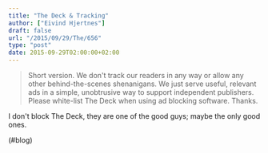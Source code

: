 ```yaml
---
title: "The Deck & Tracking"
author: ["Eivind Hjertnes"]
draft: false
url: "/2015/09/29/The/656"
type: "post"
date: 2015-09-29T02:00:00+02:00
---
```


> Short version. We don't track our readers in any way or allow any
> other behind-the-scenes shenanigans. We just serve useful, relevant
> ads in a simple, unobtrusive way to support independent publishers.
> Please white-list The Deck when using ad blocking software. Thanks.

I don't block The Deck, they are one of the good guys; maybe the only
good ones.

(#blog)

